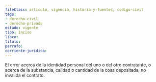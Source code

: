 ```yaml
---
fileClass: articulo, vigencia, historia-y-fuentes, codigo-civil
tags:
- derecho-civil
- derecho-privado
estado: vigente
tipo: inciso
libro:
titulo:
parrafo:
corriente-juridica:
---
```

El error acerca de la identidad personal del uno o del otro contratante, o acerca de la substancia, calidad o cantidad de la cosa depositada, no invalida el contrato.